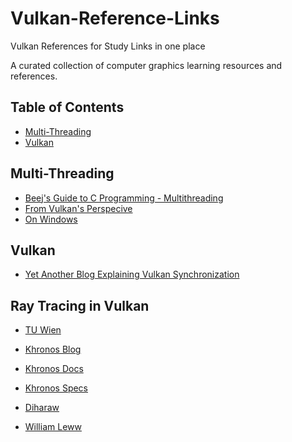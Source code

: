 # Vulkan-Reference-Links
Vulkan References for Study Links in one place

A curated collection of computer graphics learning resources and references.

## Table of Contents
- [Multi-Threading](#multi-threading)
- [Vulkan](#vulkan)

## Multi-Threading
- [Beej's Guide to C Programming - Multithreading](https://beej.us/guide/bgc/html/split/multithreading.html)
- [From Vulkan's Perspecive](https://vkguide.dev/docs/extra-chapter/multithreading/)
- [On Windows](https://www.intel.sg/content/dam/www/public/apac/xa/en/pdfs/ssg/Programming_with_Windows_Threads.pdf)

## Vulkan
- [Yet Another Blog Explaining Vulkan Synchronization](https://themaister.net/blog/2019/08/14/yet-another-blog-explaining-vulkan-synchronization/)
  
## Ray Tracing in Vulkan

- [TU Wien](https://www.youtube.com/watch?v=12k_frqw7tM)
- [Khronos Blog](https://www.khronos.org/blog/ray-tracing-in-vulkan#blog_Ray_Queries)
- [Khronos Docs](https://docs.vulkan.org/guide/latest/extensions/ray_tracing.html)

- [Khronos Specs](https://www.khronos.org/blog/vulkan-ray-tracing-final-specification-release)
- [Diharaw](https://github.com/diharaw/hybrid-rendering)
- [William Leww](https://github.com/WilliamLewww/vulkan_ray_tracing_minimal_abstraction/tree/master)
